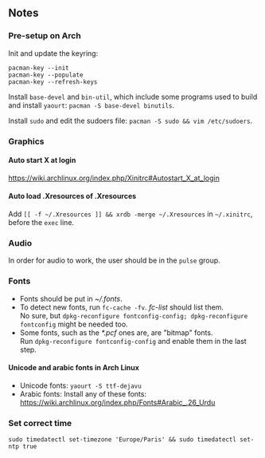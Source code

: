 ## Notes

### Pre-setup on Arch
Init and update the keyring:

```
pacman-key --init
pacman-key --populate
pacman-key --refresh-keys
```

Install `base-devel` and `bin-util`, which include some programs used to build
and install `yaourt`: `pacman -S base-devel binutils`.

Install `sudo` and edit the sudoers file: `pacman -S sudo && vim /etc/sudoers`.

### Graphics
#### Auto start X at login
https://wiki.archlinux.org/index.php/Xinitrc#Autostart_X_at_login

#### Auto load .Xresources of .Xresources
Add `[[ -f ~/.Xresources ]] && xrdb -merge ~/.Xresources` in `~/.xinitrc`,
before the `exec` line.

### Audio
In order for audio to work, the user should be in the `pulse` group.

### Fonts
* Fonts should be put in *~/.fonts*.
* To detect new fonts, run `fc-cache -fv`. *fc-list* should list them.  
    No sure, but
    `dpkg-reconfigure fontconfig-config; dpkg-reconfigure fontconfig` might be
    needed too.
* Some fonts, such as the _*.pcf_ ones are, are "bitmap" fonts.  
    Run `dpkg-reconfigure fontconfig-config` and enable them in the last step.

#### Unicode and arabic fonts in Arch Linux
* Unicode fonts: `yaourt -S ttf-dejavu`  
* Arabic fonts: Install any of these fonts:
https://wiki.archlinux.org/index.php/Fonts#Arabic_.26_Urdu

### Set correct time
`sudo timedatectl set-timezone 'Europe/Paris' && sudo timedatectl set-ntp true`
